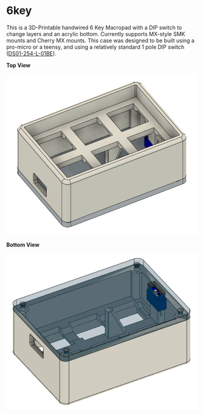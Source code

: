 # 6key
This is a 3D-Printable handwired 6 Key Macropad with a DIP switch to change layers and an acrylic bottom. Currently supports MX-style SMK mounts and Cherry MX mounts. This case was designed to be built using a pro-micro or a teensy, and using a relatively standard 1 pole DIP switch ([DS01-254-L-01BE](https://www.digikey.com/en/products/detail/cui-devices/DS01-254-L-01BE/11310875)).

**Top View**

![Top View](https://raw.githubusercontent.com/Bratzworth/6key/main/top.png)

**Bottom View**

![Bottom View](https://raw.githubusercontent.com/Bratzworth/6key/main/bottom.png)

